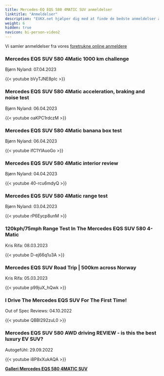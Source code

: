 ```yaml
---
title: Mercedes-EQ EQS 580 4MATIC SUV anmeldelser
linktitle: "Anmeldelser"
description: "EVKX.net hjælper dig med at finde de bedste anmeldelser af denne model."
weight: 6
hidden: true
navicon: bi-person-video2
---
```

Vi samler anmeldelser fra vores [foretrukne online anmeldere](../../../../../guides/evreviewers/)

<div class="container text-center shadow p-2 pe-4 mb-5 bg-body-tertiary rounded border">
<h3>Mercedes EQS SUV 580 4Matic 1000 km challenge</h3>
<p>Bjørn Nyland: 07.04.2023</p>

{{< youtube bVyTJNE8pIc >}}

</div>
<div class="container text-center shadow p-2 pe-4 mb-5 bg-body-tertiary rounded border">
<h3>Mercedes EQS SUV 580 4Matic acceleration, braking and noise test</h3>
<p>Bjørn Nyland: 06.04.2023</p>

{{< youtube oaKPC1rdczM >}}

</div>
<div class="container text-center shadow p-2 pe-4 mb-5 bg-body-tertiary rounded border">
<h3>Mercedes EQS SUV 580 4Matic banana box test</h3>
<p>Bjørn Nyland: 06.04.2023</p>

{{< youtube ifC1YlAuoGo >}}

</div>
<div class="container text-center shadow p-2 pe-4 mb-5 bg-body-tertiary rounded border">
<h3>Mercedes EQS SUV 580 4Matic interior review</h3>
<p>Bjørn Nyland: 04.04.2023</p>

{{< youtube 40-rcu6mdyQ >}}

</div>
<div class="container text-center shadow p-2 pe-4 mb-5 bg-body-tertiary rounded border">
<h3>Mercedes EQS SUV 580 4Matic range test</h3>
<p>Bjørn Nyland: 03.04.2023</p>

{{< youtube rP6Eycp8unM >}}

</div>
<div class="container text-center shadow p-2 pe-4 mb-5 bg-body-tertiary rounded border">
<h3>120kph/75mph Range Test In The Mercedes EQS SUV 580 4-Matic</h3>
<p>Kris Rifa: 08.03.2023</p>

{{< youtube D-ej66q1u3A >}}

</div>
<div class="container text-center shadow p-2 pe-4 mb-5 bg-body-tertiary rounded border">
<h3>Mercedes EQS SUV Road Trip | 500km across Norway</h3>
<p>Kris Rifa: 05.03.2023</p>

{{< youtube p99juX_hQwk >}}

</div>
<div class="container text-center shadow p-2 pe-4 mb-5 bg-body-tertiary rounded border">
<h3>I Drive The Mercedes EQS SUV For The First Time!</h3>
<p>Out of Spec Reviews: 04.10.2022</p>

{{< youtube QBBI292zuL0 >}}

</div>
<div class="container text-center shadow p-2 pe-4 mb-5 bg-body-tertiary rounded border">
<h3>Mercedes EQS SUV 580 AWD driving REVIEW - is this the best luxury EV SUV?</h3>
<p>Autogefühl: 29.09.2022</p>

{{< youtube i8P8xXukAQA >}}

</div>
<div class="mt-3 mb-3">
<a href="../gallery/" class="text-decoration-none text-black">
<strong><i class="bi-arrow-left"></i>Galleri  </strong>
</a>
<a href="../" class="text-decoration-none text-black float-end">
<strong>Mercedes EQS 580 4MATIC SUV <i class="bi-arrow-right"></i></strong>
</a>
</div>
